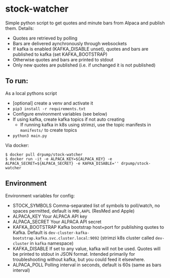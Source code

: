# stock-watcher

Simple python script to get quotes and minute bars from Alpaca and publish them. Details:
* Quotes are retrieved by polling
* Bars are delivered aynchronously through websockets
* If kafka is enabled (KAFKA_DISABLE unset), quotes and bars are published to kafka (set KAFKA_BOOTSTRAP)
* Otherwise quotes and bars are printed to stdout
* Only new quotes are published (i.e. if unchanged it is not published)

## To run:

As a local pythons script
* [optional] create a venv and activate it
* `pip3 install -r requirements.txt`
* Configure environment variables (see below)
* If using kafka, create kafka topics if not auto creating
    - If running kafka in k8s using strimzi, use the topic manifests in `manifests/` to create topics
* `python3 main.py`

Via docker:

```
$ docker pull drpump/stock-watcher
$ docker run -it -e ALPACA_KEY=${ALPACA_KEY} -e ALPACA_SECRET=${ALPACA_SECRET} -e KAFKA_DISABLE='' drpump/stock-watcher
```

## Environment

Environment variables for config:

* STOCK_SYMBOLS
    Comma-separated list of symbols to poll/watch, no spaces permitted, default is `RMD,AAPL` (ResMed and Apple)
* ALPACA_KEY
    Your ALPACA API key
* ALPACA_SECRET
    Your ALPACA API secret
* KAFKA_BOOTSTRAP
    Kafka bootstrap host+port for publishing quotes to Kafka. Default is `dev-cluster-kafka-bootstrap.kafka.svc.cluster.local:9092` (strimzi k8s cluster called `dev-cluster` in `kafka` namespace)
* KAFKA_DISABLE
    If set to any value, kafka will not be used. Quotes will be printed to stdout in JSON format. Intended primarily for troubleshooting without kafka, but you could feed it elsewhere. 
* ALPACA_POLL
    Polling interval in seconds, default is 60s (same as bars interval)
